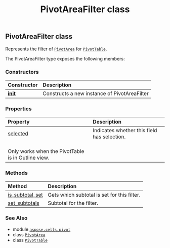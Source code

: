 ﻿---
title: PivotAreaFilter class
second_title: Aspose.Cells for Python via .NET API References
description: 
type: docs
weight: 30
url: /aspose.cells.pivot/pivotareafilter/
is_root: false
---

## PivotAreaFilter class

Represents the filter of [`PivotArea`](/cells/python-net/aspose.cells.pivot/pivotarea) for [`PivotTable`](/cells/python-net/aspose.cells.pivot/pivottable).



The PivotAreaFilter type exposes the following members:

### Constructors
| Constructor | Description |
| :- | :- |
| [__init__](/cells/python-net/aspose.cells.pivot/pivotareafilter/__init__/#) | Constructs a new instance of PivotAreaFilter |


### Properties
| Property | Description |
| :- | :- |
| [selected](/cells/python-net/aspose.cells.pivot/pivotareafilter/selected) | Indicates whether this field has selection.<br/>Only works when the PivotTable is in Outline view. |


### Methods
| Method | Description |
| :- | :- |
| [is_subtotal_set](/cells/python-net/aspose.cells.pivot/pivotareafilter/is_subtotal_set/#aspose.cells.pivot.PivotFieldSubtotalType) | Gets which subtotal is set for this filter. |
| [set_subtotals](/cells/python-net/aspose.cells.pivot/pivotareafilter/set_subtotals/#aspose.cells.pivot.PivotFieldSubtotalType-bool) | Subtotal for the filter. |



### See Also
* module [`aspose.cells.pivot`](..)
* class [`PivotArea`](/cells/python-net/aspose.cells.pivot/pivotarea)
* class [`PivotTable`](/cells/python-net/aspose.cells.pivot/pivottable)
